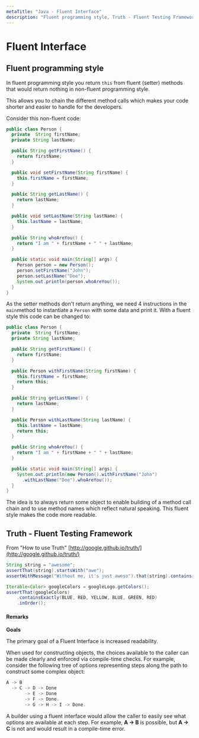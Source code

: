 ```yaml
---
metaTitle: "Java - Fluent Interface"
description: "Fluent programming style, Truth - Fluent Testing Framework"
---
```


# Fluent Interface



## Fluent programming style


In fluent programming style you return `this` from fluent (setter) methods that would return nothing in non-fluent programming style.

This allows you to chain the different method calls which makes your code shorter and easier to handle for the developers.

Consider this non-fluent code:

```java
public class Person {
  private  String firstName;
  private String lastName;

  public String getFirstName() {
    return firstName;
  }

  public void setFirstName(String firstName) {
    this.firstName = firstName;
  }

  public String getLastName() {
    return lastName;
  }

  public void setLastName(String lastName) {
    this.lastName = lastName;
  }

  public String whoAreYou() {
    return "I am " + firstName + " " + lastName;
  }

  public static void main(String[] args) {
    Person person = new Person();
    person.setFirstName("John");
    person.setLastName("Doe");
    System.out.println(person.whoAreYou());
  }
}

```

As the setter methods don't return anything, we need 4 instructions in the `main`method to instantiate a `Person` with some data and print it. With a fluent style this code can be changed to:

```java
public class Person {
  private  String firstName;
  private String lastName;

  public String getFirstName() {
    return firstName;
  }

  public Person withFirstName(String firstName) {
    this.firstName = firstName;
    return this;
  }

  public String getLastName() {
    return lastName;
  }

  public Person withLastName(String lastName) {
    this.lastName = lastName;
    return this;
  }

  public String whoAreYou() {
    return "I am " + firstName + " " + lastName;
  }

  public static void main(String[] args) {
    System.out.println(new Person().withFirstName("John")
      .withLastName("Doe").whoAreYou());
  }
}

```

The idea is to always return some object to enable building of a method call chain and to use method names which reflect natural speaking.
This fluent style makes the code more readable.



## Truth - Fluent Testing Framework


From "How to use Truth" [http://google.github.io/truth/](http://google.github.io/truth/)

```java
String string = "awesome";
assertThat(string).startsWith("awe");
assertWithMessage("Without me, it's just aweso").that(string).contains("me");

Iterable<Color> googleColors = googleLogo.getColors();
assertThat(googleColors)
    .containsExactly(BLUE, RED, YELLOW, BLUE, GREEN, RED)
    .inOrder();

```



#### Remarks


**Goals**

The primary goal of a Fluent Interface is increased readability.

When used for constructing objects, the choices available to the caller can be made clearly and enforced via compile-time checks. For example, consider the following tree of options representing steps along the path to construct some complex object:

```java
A -> B 
  -> C -> D -> Done
       -> E -> Done
       -> F -> Done.
       -> G -> H -> I -> Done.

```

A builder using a fluent interface would allow the caller to easily see what options are available at each step.  For example, **A -> B** is possible, but **A -> C** is not and would result in a compile-time error.

